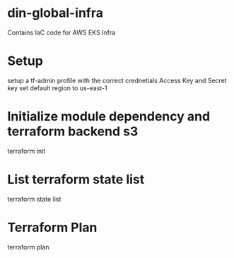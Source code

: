 # din-global-infra
Contains IaC code for AWS EKS Infra

# Setup 
setup a tf-admin profile with the correct crednetials Access Key and Secret key
set default  region to us-east-1
# Initialize module dependency and terraform backend s3
terraform init   

# List terraform state list
terraform state list  

# Terraform Plan
terraform plan  

